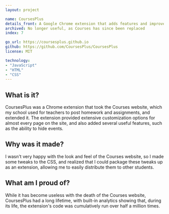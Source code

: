 ```yaml
---
layout: project

name: CoursesPlus
details_front: A Google Chrome extension that adds features and improvements to the (now defunct) Courses website my school used.
archived: No longer useful, as Courses has since been replaced
index: 7

go_url: https://coursesplus.github.io
github: https://github.com/CoursesPlus/CoursesPlus
license: MIT

technology:
- "JavaScript"
- "HTML"
- "CSS"
---
```

## What is it?
CoursesPlus was a Chrome extension that took the Courses website, which my school used for teachers to post homework and assignments, and extended it. The extension provided extensive customization options for almost every page on the site, and also added several useful features, such as the ability to hide events.

## Why was it made?
I wasn't very happy with the look and feel of the Courses website, so I made some tweaks to the CSS, and realized that I could package these tweaks up as an extension, allowing me to easily distribute them to other students.

## What am I proud of?
While it has become useless with the death of the Courses website, CoursesPlus had a long lifetime, with built-in analytics showing that, during its life, the extension's code was cumulatively run over half a million times.
